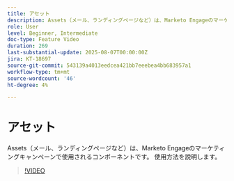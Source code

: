```yaml
---
title: アセット
description: Assets（メール、ランディングページなど）は、Marketo Engageのマーケティングキャンペーンで使用されるコンポーネントです。 使用方法を説明します。
role: User
level: Beginner, Intermediate
doc-type: Feature Video
duration: 269
last-substantial-update: 2025-08-07T00:00:00Z
jira: KT-18697
source-git-commit: 543139a4013eedcea421bb7eeebea4bb683957a1
workflow-type: tm+mt
source-wordcount: '46'
ht-degree: 4%

---
```



# アセット

Assets（メール、ランディングページなど）は、Marketo Engageのマーケティングキャンペーンで使用されるコンポーネントです。 使用方法を説明します。

>[!VIDEO](https://video.tv.adobe.com/v/3470584/?learn=on&enablevpops&captions=jpn)
